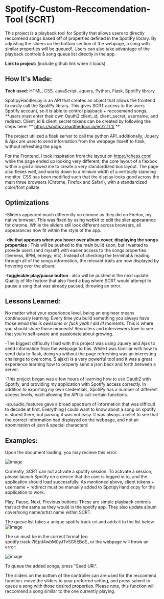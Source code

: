 # Spotify-Custom-Reccomendation-Tool (SCRT)

This project is a playback tool for Spotify that allows users to directly reccomend songs based off of properties defined in the SpotiPy library. By adjusting the sliders on the bottom section of the webpage, a song with similar properties will be queued!. Users can also take advantage of the playback controls & song queue list directly in the app. 

**Link to project:** (include github link when it loads)



## How It's Made:

**Tech used:** HTML, CSS, JavaScript, Jquery, Python, Flask, SpotiPy library

SpotipyHandler.py is an API that creates an object that allows the frontend to easily call the SpotiPy library. This gives SCRT access to the users Spotify account, so it is able to control playback + reccoemend songs. **users must enter their own Oauth2 client_id, client_secret, username, and redirect. Client_id & client_secret tokens can be created by following the steps here: ** https://spotipy.readthedocs.io/en/2.11.1/ **

The project utilized a flask server to call the python API. additionally, Jquery & Ajax are used to send information from the webpage itsself to flask, without refreshing the page.

For the Frontend, I took inspiration from the layout on https://chess.com! while the page ended up looking very different, the core layout of a flexbox within a grid allowed me to create a very standardized box layout. The page also flexes well, and works down to a minium width of a vertically standing monitor. CSS has been modified such that the display looks good across the main three browsers (Chrome, Firefox and Safari), with a standardized color/font pallate.

## Optimizations

-Sliders appeared much differently on chrome as they did on Firefox, my native browser. This was fixed by using webkit to edit the slier appearance for chrome. While the sliders still look different across browsers, all appearances now fit within the style of the app. 

-**div that appears when you hover over album cover, displaying the songs properties** : This will be pushed to the main build soon, but I wanted to provide users (and myself) with easier access to the songs properties (liveness, BPM, energy, etc). Instead of checking the terminal & reading through all of the songs information, the relevant traits are now displayed by hovering over the album.

-**toggleable play/pause button** : also will be pushed in the next update. Quality of life feature that also fixed a bug where SCRT would attempt to pause a song that was already paused, throwing an error.

## Lessons Learned:

No matter what your experience level, being an engineer means continuously learning. Every time you build something you always have those *whoa this is awesome* or *fuck yeah I did it!* moments. This is where you should share those moments! Recruiters and interviewers love to see that you're self-aware and passionate about growing.

-The biggest difficulty I had with this project was using Jquery and Ajax to send information from the webpage to flas. While I was familiar with how to send data to flask, doing so without the page refreshing was an interesting challenge to overcome. $.ajax() is a very powerful tool and it was a great experience learning how to properly send a json back and forth between a server. 

-This project began was a few hours of learning how to use Oauth2 with Spotify, and providing my application with Spotify access correctly. In addition to exporting my own credentials, SpotiPy has a number of different access levels, each allowing the API to call certain functions. 

-sp.audio_features gave a broad spectrum of information that was difficult to decode at first. Everything I could want to know about a song on spotify is stored there, but parsing it was not easy. It was always a relief to see that the correct information had displayed on the webpage, and not an abomination of json & special characters!


## Examples:


Upon the document loading, you may recieve this error:

![image](https://user-images.githubusercontent.com/90935162/230799665-13cf1cd1-ea0c-407f-b955-63ac3903aa2f.png)

Currently, SCRT can not activate a spotify session. To activate a session, please launch Spotify on a device that the user is logged in to, and the application should load successfully. As mentioned above, client tokens + username + redirect must be manually added to SpotipyHandler.py for the application to work.

Play, Pause, Next, Previous buttons: These are simple playback controls that act the same as they would in the spotify app. They also update album cover/song name/artist name within SCRT. 

The queue list takes a unique spotify track uri and adds it to the list below.
![image](https://user-images.githubusercontent.com/90935162/230799532-15424147-14f5-4dc8-9b7e-9949716e4270.png)

The uri must be in the correct format (ex: spotify:track:7lEptt4wbM0yJTvSG5EBof), or the webpage will throw an error:

![image](https://user-images.githubusercontent.com/90935162/230799635-90b15e03-1d95-4b84-8715-e6c70a6f758a.png)

To queue the added songs, press "Seed URI". 

The sliders on the bottom of the controller can are used for the reccomend function. move the sliders to your preferred setting, and press submit to queue a song with those desired properties. Please note, this function will reccomend a song similar to the one currently playing. 

